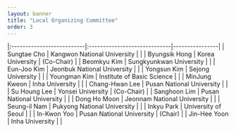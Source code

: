 ```yaml
---
layout: banner
title: "Local Organizing Committee"
order: 3
---
```


<style>
    td:first-child { font-weight: bold }
    th, td {
        padding: 3px;
        padding-right: 5px;
        min-width: 8em;
    }
</style>


|:--------------------------|:-----------------------------|----------------|
| Sungtae Cho               | Kangwon National University  |                |
| Byungsik Hong             | Korea University             | (Co-Chair)     |
| Beomkyu Kim               | Sungkyunkwan University      |                |
| Eun-Joo Kim               | Jeonbuk National University  |                |
| Yongsun Kim               | Sejong University            |                |
| Youngman Kim              | Institute of Basic Science   |                |
| MinJung Kweon             | Inha University              |                |
| Chang-Hwan Lee            | Pusan National University    |                |
| Su Houng Lee              | Yonsei University            | (Co-Chair)     |
| Sanghoon Lim              | Pusan National University    |                |
| Dong Ho Moon              | Jeonnam National University  |                |
| Seung-il Nam              | Pukyong National University  |                |
| Inkyu Park                | University of Seoul          |                |
| In-Kwon Yoo               | Pusan National University    | (Chair)        |
| Jin-Hee Yoon              | Inha University              |                |
